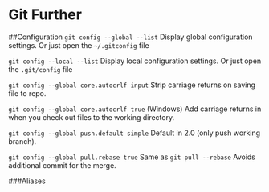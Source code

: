 Git Further
=======================

##Configuration
```git config --global --list``` Display global configuration settings. Or just open the ```~/.gitconfig``` file

```git config --local --list``` Display local configuration settings. Or just open the ```.git/config``` file

```git config --global core.autocrlf input``` Strip carriage returns on saving file to repo.

```git config --global core.autocrlf true``` (Windows) Add carriage returns in when you check out files to the working directory.

```git config --global push.default simple``` Default in 2.0 (only push working branch).

```git config --global pull.rebase true``` Same as ```git pull --rebase``` Avoids additional commit for the merge.

###Aliases
```
